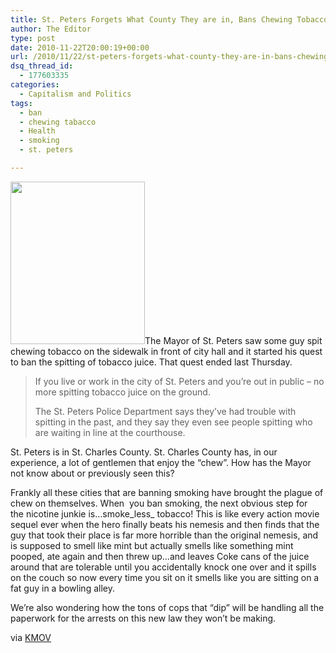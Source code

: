 ```yaml
---
title: St. Peters Forgets What County They are in, Bans Chewing Tobacco Spit
author: The Editor
type: post
date: 2010-11-22T20:00:19+00:00
url: /2010/11/22/st-peters-forgets-what-county-they-are-in-bans-chewing-tabacco-spit/
dsq_thread_id:
  - 177603335
categories:
  - Capitalism and Politics
tags:
  - ban
  - chewing tabacco
  - Health
  - smoking
  - st. peters

---
```

[<img class="alignright size-full wp-image-7963" title="Dnews Rick Bender oral cancer survivor UVSC" src="http://media.punchingkitty.com/wordpress/2010/11/rick-bender.jpeg" alt="" width="215" height="260" />][1]The Mayor of St. Peters saw some guy spit chewing tobacco on the sidewalk in front of city hall and it started his quest to ban the spitting of tobacco juice. That quest ended last Thursday.

> If you live or work in the city of St. Peters and you’re out in public – no more spitting tobacco juice on the ground.
> 
> The St. Peters Police Department says they’ve had trouble with spitting in the past, and they say they even see people spitting who are waiting in line at the courthouse.

St. Peters is in St. Charles County. St. Charles County has, in our experience, a lot of gentlemen that enjoy the &#8220;chew&#8221;. How has the Mayor not know about or previously seen this?

Frankly all these cities that are banning smoking have brought the plague of chew on themselves. When  you ban smoking, the next obvious step for the nicotine junkie is&#8230;smoke_less_ tobacco! This is like every action movie sequel ever when the hero finally beats his nemesis and then finds that the guy that took their place is far more horrible than the original nemesis, and is supposed to smell like mint but actually smells like something mint pooped, ate again and then threw up&#8230;and leaves Coke cans of the juice around that are tolerable until you accidentally knock one over and it spills on the couch so now every time you sit on it smells like you are sitting on a fat guy in a bowling alley.

We&#8217;re also wondering how the tons of cops that &#8220;dip&#8221; will be handling all the paperwork for the arrests on this new law they won&#8217;t be making.

via <a href="http://www.kmov.com/news/local/Tobacco-spit-ban-passes-in-St-Peters-applies-to-city-buildings-sidewalks-109180054.html" target="_blank">KMOV</a>

 [1]: http://media.punchingkitty.com/wordpress/2010/11/rick-bender.jpeg